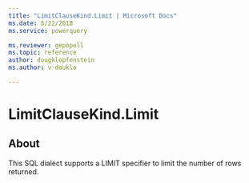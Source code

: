 ```yaml
---
title: "LimitClauseKind.Limit | Microsoft Docs"
ms.date: 5/22/2018
ms.service: powerquery

ms.reviewer: gepopell
ms.topic: reference
author: dougklopfenstein
ms.author: v-douklo

---
```

# LimitClauseKind.Limit

## About
This SQL dialect supports a LIMIT specifier to limit the number of rows returned.